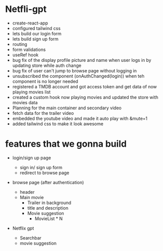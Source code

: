 # Netfli-gpt

- create-react-app
- configured tailwind css
- lets build our login form
- lets build sign up form
- routing
- form validations
- useRef hook
- bug fix of the display profile picture and name when user logs in by updating store while auth change
- bug fix of user can't jump to browse page without logging in
- unsubscribed the component (onAuthChanged(login)) when teh component is no longer needed
- registered a TMDB account and got access token and get data of now playing movies list
- created a custom hook now playing movies and updated the store with movies data
- Planning for the main container and secondary video
- fetch data for the trailer video
- embedded the youtube video and made it auto play with &mute=1
- added tailwind css to make it look awesome

# features that we gonna build

- login/sign up page

  - sign in/ sign up form
  - redirect to browse page

- browse page (after authentication)

  - header
  - Main movie
    - Trailer in background
    - title and description
    - Movie suggestion
      - MovieList \* N

- Netflix gpt
  - Searchbar
  - movie suggestion
